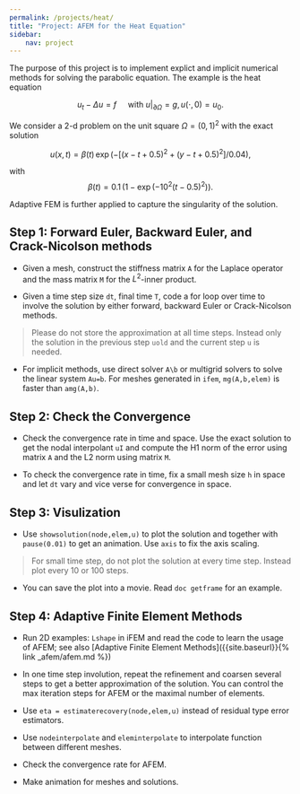 ```yaml
---
permalink: /projects/heat/
title: "Project: AFEM for the Heat Equation"
sidebar:
    nav: project
---
```


The purpose of this project is to implement explict and implicit
numerical methods for solving the parabolic equation. The example is the heat equation 

$$ u_t -\Delta u  = f \quad \text{ with }u |_{\partial \Omega} = g, u(\cdot,0) = u_0.$$

We consider a 2-d problem on the unit square $\Omega = (0,1)^2$ with the
exact solution

$$u(x,t) = \beta (t)\, \exp(-[(x-t+0.5)^2+(y-t+0.5)^2]/0.04),$$ 

with $$\beta (t) = 0.1\,(1-\exp(-10^2(t-0.5)^2)).$$

Adaptive FEM is further applied to capture the singularity of the solution.

## Step 1: Forward Euler, Backward Euler, and Crack-Nicolson methods

- Given a mesh, construct the stiffness matrix `A` for the Laplace operator and the mass matrix `M` for the $L^2$-inner product.

- Given a time step size `dt`, final time `T`, code a for loop over time to involve the solution by either forward, backward Euler or Crack-Nicolson methods.

> Please do not store the approximation at all time steps. Instead only the solution in the previous step `uold` and the current step `u` is needed.

- For implicit methods, use direct solver `A\b` or multigrid solvers to solve the linear system `Au=b`. For meshes generated in `ifem`, `mg(A,b,elem)` is faster than `amg(A,b)`.

## Step 2: Check the Convergence

- Check the convergence rate in time and space. Use the exact solution to get the nodal interpolant `uI` and compute the H1 norm of the error using matrix `A` and the L2 norm using matrix `M`.

- To check the convergence rate in time, fix a small mesh size `h` in space
 and let `dt` vary and vice verse for convergence in space.

## Step 3: Visulization

- Use `showsolution(node,elem,u)` to plot the solution and together with `pause(0.01)` to get an animation. Use `axis` to fix the axis scaling.

> For small time step, do not plot the solution at every time step. Instead plot every 10 or 100 steps.

- You can save the plot into a movie. Read `doc getframe` for an example.

## Step 4: Adaptive Finite Element Methods

- Run 2D examples: `Lshape` in iFEM and read the code to learn the usage of AFEM; see also [Adaptive Finite Element Methods]({{site.baseurl}}{% link _afem/afem.md %})

- In one time step involution, repeat the refinement and coarsen several steps to get a better approximation of the solution. You can control the max iteration steps for AFEM or the maximal number of elements. 

- Use `eta = estimaterecovery(node,elem,u)` instead of residual type error estimators.

- Use `nodeinterpolate` and `eleminterpolate` to interpolate function between different meshes.

- Check the convergence rate for AFEM.

- Make animation for meshes and solutions.


```matlab

```
